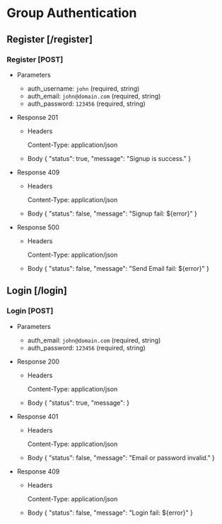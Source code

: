 # Group Authentication

## Register [/register]

### Register [POST]

+ Parameters

    + auth_username: `john` (required, string)
    + auth_email: `john@domain.com` (required, string)
    + auth_password: `123456` (required, string)


+ Response 201
    + Headers

        Content-Type: application/json


    + Body
        {
            "status": true,
            "message": "Signup is success."
        }

+ Response 409

    + Headers

        Content-Type: application/json

    + Body
        {
            "status": false,
            "message": "Signup fail: ${error}"
        }

+ Response 500

    + Headers

        Content-Type: application/json

    + Body
        {
            "status": false,
            "message": "Send Email fail: ${error}"
        }

## Login [/login]

### Login [POST]

+ Parameters

    + auth_email: `john@domain.com` (required, string)
    + auth_password: `123456` (required, string)


+ Response 200
    + Headers

        Content-Type: application/json

    + Body
        {
            "status": true,
            "message": <token>
        }

+ Response 401

    + Headers

        Content-Type: application/json

    + Body
        {
            "status": false,
            "message": "Email or password invalid."
        }

+ Response 409

    + Headers

        Content-Type: application/json

    + Body
        {
            "status": false,
            "message": "Login fail: ${error}"
        }
